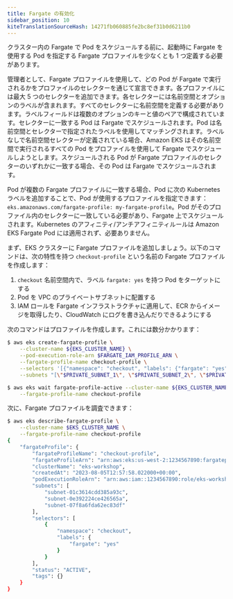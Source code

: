 ```yaml
---
title: Fargate の有効化
sidebar_position: 10
kiteTranslationSourceHash: 14271fb060885fe2bc8ef31b0d6211b0
---
```


クラスター内の Fargate で Pod をスケジュールする前に、起動時に Fargate を使用する Pod を指定する Fargate プロファイルを少なくとも 1 つ定義する必要があります。

管理者として、Fargate プロファイルを使用して、どの Pod が Fargate で実行されるかをプロファイルのセレクターを通じて宣言できます。各プロファイルには最大 5 つのセレクターを追加できます。各セレクターには名前空間とオプションのラベルが含まれます。すべてのセレクターに名前空間を定義する必要があります。ラベルフィールドは複数のオプションのキーと値のペアで構成されています。セレクターに一致する Pod は Fargate でスケジュールされます。Pod は名前空間とセレクターで指定されたラベルを使用してマッチングされます。ラベルなしで名前空間セレクターが定義されている場合、Amazon EKS はその名前空間で実行されるすべての Pod をプロファイルを使用して Fargate でスケジュールしようとします。スケジュールされる Pod が Fargate プロファイルのセレクターのいずれかに一致する場合、その Pod は Fargate でスケジュールされます。

Pod が複数の Fargate プロファイルに一致する場合、Pod に次の Kubernetes ラベルを追加することで、Pod が使用するプロファイルを指定できます：`eks.amazonaws.com/fargate-profile: my-fargate-profile`。Pod がそのプロファイル内のセレクターに一致している必要があり、Fargate 上でスケジュールされます。Kubernetes のアフィニティ/アンチアフィニティルールは Amazon EKS Fargate Pod には適用されず、必要ありません。

まず、EKS クラスターに Fargate プロファイルを追加しましょう。以下のコマンドは、次の特性を持つ `checkout-profile` という名前の Fargate プロファイルを作成します：

1. `checkout` 名前空間内で、ラベル `fargate: yes` を持つ Pod をターゲットにする
2. Pod を VPC のプライベートサブネットに配置する
3. IAM ロールを Fargate インフラストラクチャに適用して、ECR からイメージを取得したり、CloudWatch にログを書き込んだりできるようにする

次のコマンドはプロファイルを作成します。これには数分かかります：

```bash timeout=600
$ aws eks create-fargate-profile \
    --cluster-name ${EKS_CLUSTER_NAME} \
    --pod-execution-role-arn $FARGATE_IAM_PROFILE_ARN \
    --fargate-profile-name checkout-profile \
    --selectors '[{"namespace": "checkout", "labels": {"fargate": "yes"}}]' \
    --subnets "[\"$PRIVATE_SUBNET_1\", \"$PRIVATE_SUBNET_2\", \"$PRIVATE_SUBNET_3\"]"

$ aws eks wait fargate-profile-active --cluster-name ${EKS_CLUSTER_NAME} \
    --fargate-profile-name checkout-profile
```

次に、Fargate プロファイルを調査できます：

```bash wait=120
$ aws eks describe-fargate-profile \
    --cluster-name $EKS_CLUSTER_NAME \
    --fargate-profile-name checkout-profile
{
    "fargateProfile": {
        "fargateProfileName": "checkout-profile",
        "fargateProfileArn": "arn:aws:eks:us-west-2:1234567890:fargateprofile/eks-workshop/checkout-profile/92c4e2e3-50cd-773c-1c32-52e4d44cd0ca",
        "clusterName": "eks-workshop",
        "createdAt": "2023-08-05T12:57:58.022000+00:00",
        "podExecutionRoleArn": "arn:aws:iam::1234567890:role/eks-workshop-fargate",
        "subnets": [
            "subnet-01c3614cdd385a93c",
            "subnet-0e392224ce426565a",
            "subnet-07f8a6fda62ec83df"
        ],
        "selectors": [
            {
                "namespace": "checkout",
                "labels": {
                    "fargate": "yes"
                }
            }
        ],
        "status": "ACTIVE",
        "tags": {}
    }
}
```
